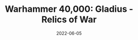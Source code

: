 ---
title: 'Warhammer 40,000: Gladius - Relics of War'
description: 'This is a description used for meta'
score: 8
playtime: '12 hours'
date: '2022-06-05'
modified_date: '2022-07-04'
screenshots: ['/assets/images/posts/random-img.jpg']
---